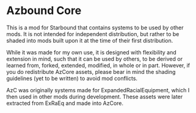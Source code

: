 # Azbound Core

This is a mod for Starbound that contains systems to be used by other mods. It is not intended for independent distribution, but rather to be shaded into mods built upon it at the time of their first distribution. 

While it was made for my own use, it is designed with flexibility and extension in mind, such that it can be used by others, to be derived or learned from, forked, extended, modified, in whole or in part. However, if you do redistribute AzCore assets, please bear in mind the shading guidelines (yet to be written) to avoid mod conflicts.

AzC was originally systems made for ExpandedRacialEquipment, which I then used in other mods during development. These assets were later extracted from ExRaEq and made into AzCore. 